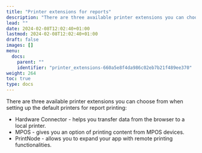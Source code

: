 ```yaml
---
title: "Printer extensions for reports"
description: "There are three available printer extensions you can choose from when setting up the default printers for report printing."
lead: ""
date: 2024-02-08T12:02:40+01:00
lastmod: 2024-02-08T12:02:40+01:00
draft: false
images: []
menu:
  docs:
    parent: ""
    identifier: "printer_extensions-660a5e8f4da986c02eb7b21f489ee370"
weight: 264
toc: true
type: docs
---
```


There are three available printer extensions you can choose from when setting up the default printers for report printing:

- Hardware Connector - helps you transfer data from the browser to a local printer.
- MPOS - gives you an option of printing content from MPOS devices.
- PrintNode - allows you to expand your app with remote printing functionalities.